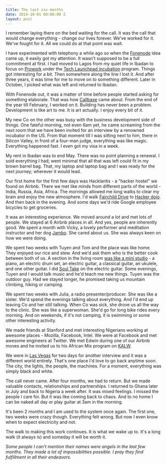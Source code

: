 ```yaml
---
title: The last six months
date: 2014-10-01 00:00:00 Z
layout: post
---
```


I remember laying there on the bed waiting for the call. It was the call that would change everything - change our lives forever. We've worked for it. We've fought for it. All we could do at that point was wait. 

I have experimented with telephony a while ago so when the [Fonenode](https://fonenode.com/) idea came up, it easily got my attention. It wasn't supposed to be a full commitment at first. I had moved to Lagos from my quiet life in Ibadan to focus on [Prowork](http://prowork.me) under the [Tech Launchpad incubation](http://techlaunchpad.com.ng/) program. Things got interesting for a bit. Then somewhere along the line I lost it. And after three years, it was time for me to move on to something different. Later in October, I picked what was left and returned to Ibadan. 

With Fonenode out, it was a matter of time before people started asking for something elaborate. That was how [Callbase](https://calbase.co) came about. From the end of the year till February, I worked on it. Building has never been a problem. Development is like art to me. It is art actually. I enjoy every bit of it. 

My new Co on the other was busy with the business development side of things. One fateful morning, not even 6am yet, he came screaming from the next room that we have been invited for an interview by a renowned incubator in the US. From that moment till I was sitting next to him, there in Silicon Valley, in front of a four-man judge, everything was like magic. Everything happened fast. I even got my visa in a week. 

My rent in Ibadan was to end May. There was no point planning a renewal. I sold everything I had; went minimal that all that was left could fit in my brown barrel bag. That, my laptop and laptop bag and I was ready for the next journey; wherever it would lead. 

Our first home for the first few days was Hacklantis - a "hacker hostel" we found on Airbnb. There we met like minds from different parts of the world - India, Russia, Asia, Africa. The mornings allowed me long walks to clear my brain and enjoy the new atmosphere. I'd walk [Fairchild Drive](http://instagram.com/p/nZdVaYv7S2) to [Hacker dojo](http://www.hackerdojo.com). And then back in the evening. And some days we'd ride Google employee bicycles to get groceries.  

It was an interesting experience. We moved around a lot and met lots of people. We stayed at 6 Airbnb places in all. And yes, people are inherently good. We spent a month with Vicky, a lovely performer and meditation instructor and her dog [Jambo](http://instagram.com/p/oSI8f1P7YM). She cared about us. She was always keen on how we were doing.

We spent two weeks with Tuyen and Tom and the place was like home. They enjoyed our rice and stew. And we'd ask them who is the better cook between both of us. A section in the living room [was like a mini studio](http://instagram.com/p/pX0ZXPv7aJ) - a piano, an electric drum set, an electric guitar, a classical guitar, an ukulele, and one other guitar. I did [Soul Take](https://soundcloud.com/kehers/soul-take-1) on the electric guitar. Some evenings, Tuyen and I would talk music and he'd teach me new things. Tuyen was the outdoor guy. Had we stayed longer, he promised taking us mountain climbing, hiking or camping. 

We spent two weeks with Julia, a radio presenter/producer. She was like a sister. We'd spend the evenings talking about everything. And I'd end up leaving Co and her still talking. When Co was sick, she drove us all the way to the clinic. She was like a superwoman. She'd go for long bike rides every morning. And on weekends, if it's not camping, it is swimming or some other interesting activity. 

We made friends at Stanford and met interesting Nigerians working at awesome places - Mozilla, Facebook, Intel. We were at Facebook and met awesome engineers at Twitter. We met Edwin during one of our Airbnb moves and he invited us to his African Mix program on [KALW](http://kalw.org). 

We were in [Las Vegas](http://instagram.com/p/oltXquP7Y_) for two days for another interview and it was a different world entirely. That's one place I'd love to go back anytime soon. The city, the lights, the people, the machines. For a moment, everything was simply black and white.  

The call never came. After four months, we had to return. But we made valuable contacts, relationships and partnerships. I returned to Ghana later in July and back to Nigeria a week after. It was mixed feelings. I missed the people I care for. But it was like coming back to chaos. And to no home I can be naked all day or play guitar at 3am in the morning.

It's been 2 months and I am used to the system once again. The first one, two weeks were crazy though. Everything felt wrong. But now I even know when to expect electricity and not.

The walk to making this work continues. It is what we wake up to. It's a long walk (it always is) and someday it will be worth it.

*Some people I can't mention their names were angels in the last few months. They made a lot of impossibilities possible. I pray they find fulfillment in all their endeavors.*